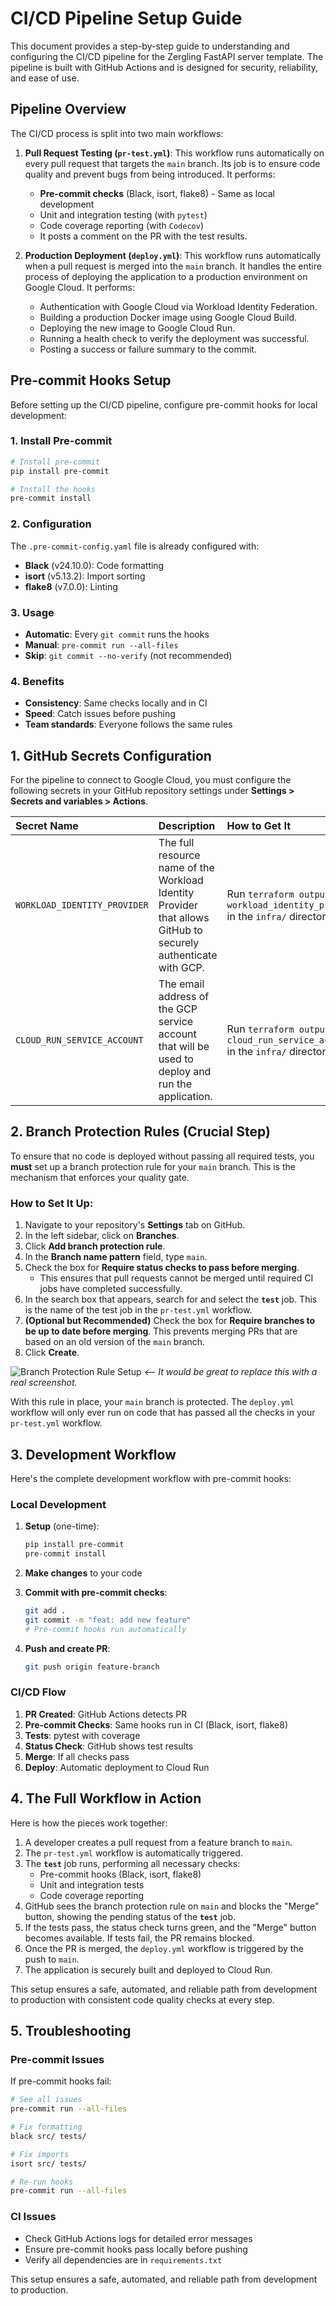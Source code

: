 # CI/CD Pipeline Setup Guide

This document provides a step-by-step guide to understanding and configuring the CI/CD pipeline for the Zergling FastAPI server template. The pipeline is built with GitHub Actions and is designed for security, reliability, and ease of use.

## Pipeline Overview

The CI/CD process is split into two main workflows:

1.  **Pull Request Testing (`pr-test.yml`)**: This workflow runs automatically on every pull request that targets the `main` branch. Its job is to ensure code quality and prevent bugs from being introduced. It performs:
    *   **Pre-commit checks** (Black, isort, flake8) - Same as local development
    *   Unit and integration testing (with `pytest`)
    *   Code coverage reporting (with `Codecov`)
    *   It posts a comment on the PR with the test results.

2.  **Production Deployment (`deploy.yml`)**: This workflow runs automatically when a pull request is merged into the `main` branch. It handles the entire process of deploying the application to a production environment on Google Cloud. It performs:
    *   Authentication with Google Cloud via Workload Identity Federation.
    *   Building a production Docker image using Google Cloud Build.
    *   Deploying the new image to Google Cloud Run.
    *   Running a health check to verify the deployment was successful.
    -   Posting a success or failure summary to the commit.

## Pre-commit Hooks Setup

Before setting up the CI/CD pipeline, configure pre-commit hooks for local development:

### 1. Install Pre-commit

```bash
# Install pre-commit
pip install pre-commit

# Install the hooks
pre-commit install
```

### 2. Configuration

The `.pre-commit-config.yaml` file is already configured with:
- **Black** (v24.10.0): Code formatting
- **isort** (v5.13.2): Import sorting  
- **flake8** (v7.0.0): Linting

### 3. Usage

- **Automatic**: Every `git commit` runs the hooks
- **Manual**: `pre-commit run --all-files`
- **Skip**: `git commit --no-verify` (not recommended)

### 4. Benefits

- **Consistency**: Same checks locally and in CI
- **Speed**: Catch issues before pushing
- **Team standards**: Everyone follows the same rules

## 1. GitHub Secrets Configuration

For the pipeline to connect to Google Cloud, you must configure the following secrets in your GitHub repository settings under **Settings > Secrets and variables > Actions**.

| Secret Name | Description | How to Get It |
| :--- | :--- | :--- |
| `WORKLOAD_IDENTITY_PROVIDER` | The full resource name of the Workload Identity Provider that allows GitHub to securely authenticate with GCP. | Run `terraform output workload_identity_provider` in the `infra/` directory. |
| `CLOUD_RUN_SERVICE_ACCOUNT` | The email address of the GCP service account that will be used to deploy and run the application. | Run `terraform output cloud_run_service_account` in the `infra/` directory. |

## 2. Branch Protection Rules (Crucial Step)

To ensure that no code is deployed without passing all required tests, you **must** set up a branch protection rule for your `main` branch. This is the mechanism that enforces your quality gate.

### How to Set It Up:

1.  Navigate to your repository's **Settings** tab on GitHub.
2.  In the left sidebar, click on **Branches**.
3.  Click **Add branch protection rule**.
4.  In the **Branch name pattern** field, type `main`.
5.  Check the box for **Require status checks to pass before merging**.
    *   This ensures that pull requests cannot be merged until required CI jobs have completed successfully.
6.  In the search box that appears, search for and select the **`test`** job. This is the name of the test job in the `pr-test.yml` workflow.
7.  **(Optional but Recommended)** Check the box for **Require branches to be up to date before merging**. This prevents merging PRs that are based on an old version of the `main` branch.
8.  Click **Create**.

![Branch Protection Rule Setup](https://i.imgur.com/example.png) *<-- It would be great to replace this with a real screenshot.*

With this rule in place, your `main` branch is protected. The `deploy.yml` workflow will only ever run on code that has passed all the checks in your `pr-test.yml` workflow.

## 3. Development Workflow

Here's the complete development workflow with pre-commit hooks:

### Local Development

1. **Setup** (one-time):
   ```bash
   pip install pre-commit
   pre-commit install
   ```

2. **Make changes** to your code

3. **Commit with pre-commit checks**:
   ```bash
   git add .
   git commit -m "feat: add new feature"
   # Pre-commit hooks run automatically
   ```

4. **Push and create PR**:
   ```bash
   git push origin feature-branch
   ```

### CI/CD Flow

1. **PR Created**: GitHub Actions detects PR
2. **Pre-commit Checks**: Same hooks run in CI (Black, isort, flake8)
3. **Tests**: pytest with coverage
4. **Status Check**: GitHub shows test results
5. **Merge**: If all checks pass
6. **Deploy**: Automatic deployment to Cloud Run

## 4. The Full Workflow in Action

Here is how the pieces work together:

1.  A developer creates a pull request from a feature branch to `main`.
2.  The `pr-test.yml` workflow is automatically triggered.
3.  The **`test`** job runs, performing all necessary checks:
    - Pre-commit hooks (Black, isort, flake8)
    - Unit and integration tests
    - Code coverage reporting
4.  GitHub sees the branch protection rule on `main` and blocks the "Merge" button, showing the pending status of the **`test`** job.
5.  If the tests pass, the status check turns green, and the "Merge" button becomes available. If tests fail, the PR remains blocked.
6.  Once the PR is merged, the `deploy.yml` workflow is triggered by the push to `main`.
7.  The application is securely built and deployed to Cloud Run.

This setup ensures a safe, automated, and reliable path from development to production with consistent code quality checks at every step.

## 5. Troubleshooting

### Pre-commit Issues

If pre-commit hooks fail:

```bash
# See all issues
pre-commit run --all-files

# Fix formatting
black src/ tests/

# Fix imports
isort src/ tests/

# Re-run hooks
pre-commit run --all-files
```

### CI Issues

- Check GitHub Actions logs for detailed error messages
- Ensure pre-commit hooks pass locally before pushing
- Verify all dependencies are in `requirements.txt`

This setup ensures a safe, automated, and reliable path from development to production. 